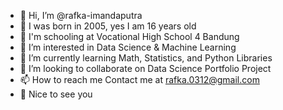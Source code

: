 - 👋 Hi, I’m @rafka-imandaputra
- 🍼 I was born in 2005, yes I am 16 years old
- 🏫 I'm schooling at Vocational High School 4 Bandung
- 👀 I’m interested in Data Science & Machine Learning
- 🌱 I’m currently learning Math, Statistics, and Python Libraries
- 💞️ I’m looking to collaborate on Data Science Portfolio Project
- 📫 How to reach me Contact me at rafka.0312@gmail.com
- 🤗 Nice to see you

<!---
rafka-imandaputra/rafka-imandaputra is a ✨ special ✨ repository because its `README.md` (this file) appears on your GitHub profile.
You can click the Preview link to take a look at your changes.
--->
